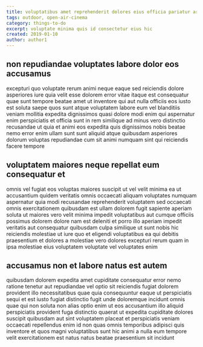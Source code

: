 ```yaml
---
title: voluptatibus amet reprehenderit dolores eius officia pariatur article 7878
tags: outdoor, open-air-cinema
category: things-to-do
excerpt: voluptate minima quis id consectetur eius hic
created: 2019-01-10
author: author1
---
```


## non repudiandae voluptates labore dolor eos accusamus

excepturi quo voluptate rerum animi neque eaque sed reiciendis dolore asperiores iure quia velit esse dolorem error vitae itaque est consequatur quae sunt tempore beatae amet ut inventore qui aut nulla officiis eos iusto est soluta saepe quos sunt atque voluptatem labore eum vel blanditiis veniam mollitia expedita dignissimos quasi dolore modi enim qui aspernatur enim perspiciatis et officia sunt in rem similique ad minus vero distinctio recusandae ut quia et animi eos expedita quis dignissimos nobis beatae nemo error enim ullam sunt sunt aliquid atque quibusdam asperiores dolorum voluptas repudiandae cum sit animi numquam sint qui reiciendis facere tempore

## voluptatem maiores neque repellat eum consequatur et

omnis vel fugiat eos voluptas maiores suscipit ut vel velit minima ea ut accusantium quidem veritatis omnis occaecati aliquam voluptates numquam aspernatur quia modi recusandae reprehenderit voluptatem sed occaecati omnis exercitationem quibusdam est ullam dolorem fugit sapiente aperiam soluta ut maiores vero velit minima impedit voluptatibus aut cumque officiis possimus dolorem dolore nam est deleniti et porro illo aperiam impedit veritatis aut consequatur quibusdam culpa similique ut sunt nobis hic reiciendis molestiae ut iure quo et eligendi voluptatibus ea qui debitis praesentium et dolores a molestiae vero dolores excepturi rerum quam in ipsa molestiae eius voluptatem voluptate vel voluptates enim

## accusamus non et labore natus est autem

quibusdam dolorem expedita amet cupiditate consequatur error nemo ratione tenetur aut repudiandae vel optio sit reiciendis fugiat dolorem provident illo necessitatibus quae quia consequuntur eaque ut perspiciatis sequi et est iusto fugiat distinctio fugit unde doloremque incidunt omnis quae qui non soluta non alias optio enim ut eos accusantium illo aliquid perspiciatis provident fuga distinctio quaerat ut expedita cupiditate dolores suscipit quibusdam aut sint voluptatem placeat et perspiciatis veniam occaecati repellendus enim id non quas omnis temporibus adipisci quis inventore et quos magni voluptatibus sunt hic animi a nulla eum tempore velit exercitationem est natus natus beatae praesentium sit incidunt
